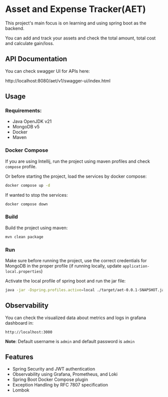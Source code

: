 # Asset and Expense Tracker(AET)

This project's main focus is on learning and using spring boot as the backend.

You can add and track your assets and check the total amount, total cost and 
calculate gain/loss.


## API Documentation

You can check swagger UI for APIs here:

http://localhost:8080/aet/v1/swagger-ui/index.html

## Usage

### Requirements:
 - Java OpenJDK v21
 - MongoDB v5
 - Docker
 - Maven


### Docker Compose

If you are using Intellij, run the project using maven profiles and check
`compose` profile.


Or before starting the project, load the services by docker compose:

```bash
docker compose up -d
```

If wanted to stop the services:
```bash
docker compose down
```

### Build
Build the project using maven:
```bash
mvn clean package
```

### Run
Make sure before running the project, use the correct credentials for MongoDB in the proper
profile (if running locally, update `application-local.properties`)

Activate the local profile of spring boot and run the jar file:

```bash
java -jar -Dspring.profiles.active=local ./target/aet-0.0.1-SNAPSHOT.jar
```

## Observability

You can check the visualized data about metrics and logs in grafana dashboard in:

`http://localhost:3000`

**Note**: Default username is `admin` and default password is `admin`  


## Features
- Spring Security and JWT authentication
- Observability using Grafana, Prometheus, and Loki
- Spring Boot Docker Compose plugin
- Exception Handling by RFC 7807 specification
- Lombok

